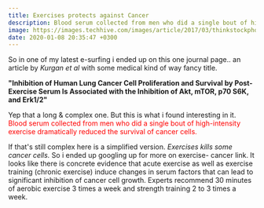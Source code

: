 ```yaml
---
title: Exercises protects against Cancer
description: Blood serum collected from men who did a single bout of high-intensity exercise dramatically reduced the survival of cancer cells.
image: https://images.techhive.com/images/article/2017/03/thinkstockphotos-480562701-100713167-large.jpg
date: 2020-01-08 20:35:47 +0300
---
```


So in one of my latest e-surfing i ended up on this one journal page..  an article by *Kurgan et al* with some medical kind of way fancy title.

**"Inhibition of Human Lung Cancer Cell Proliferation and Survival by Post-Exercise Serum Is Associated with the Inhibition of Akt, mTOR, p70 S6K, and Erk1/2"**

Yep that a long & complex one. But this is what i found interesting in it.
 <right><span style="color:red">Blood serum collected from men who did a single bout of high-intensity exercise dramatically reduced the survival of cancer cells.</span></right>
 
If that's still complex here is a simplified version. 
*Exercises kills some cancer cells.*
So i ended up googling up for more on exercise- cancer link. 
It looks like there is concrete evidence that acute exercise as well as exercise training (chronic exercise) induce changes in serum factors that can lead to significant inhibition of cancer cell growth.
Experts recommend 30 minutes of aerobic exercise 3 times a week and strength training 2 to 3 times a week.
